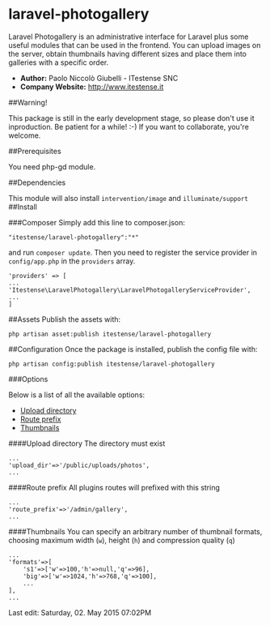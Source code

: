 # laravel-photogallery
Laravel Photogallery is an administrative interface for Laravel plus some useful modules that can be used in the frontend. You can upload images on the server, obtain thumbnails having different sizes and place them into galleries with a specific order.

- **Author:** Paolo Niccolò Giubelli - ITestense SNC
- **Company Website:** http://www.itestense.it

##Warning!

This package is still in the early development stage, so please don't use it inproduction.
Be patient for a while! :-) If you want to collaborate, you're welcome.


##Prerequisites

You need php-gd module.

##Dependencies

This module will also install `intervention/image` and `illuminate/support`
##Install

###Composer
Simply add this line to composer.json:

	"itestense/laravel-photogallery":"*"

and run `composer update`. Then you need to register the service provider in `config/app.php` in the `providers` array.

	'providers' => [
	...
	'Itestense\LaravelPhotogallery\LaravelPhotogalleryServiceProvider',
	...
	]
##Assets
Publish the assets with:

	php artisan asset:publish itestense/laravel-photogallery

##Configuration
Once the package is installed, publish the config file with:

	php artisan config:publish itestense/laravel-photogallery

###Options

Below is a list of all the available options:

- [Upload directory](#upload_dir)
- [Route prefix](#route_prefix)
- [Thumbnails](#thumbnails)

####<a name="upload_dir"></a>Upload directory
The directory must exist

	...
	'upload_dir'=>'/public/uploads/photos',
	...

####<a name="route_prefix"></a>Route prefix
All plugins routes will prefixed with this string

	...
	'route_prefix'=>'/admin/gallery',
	...

####<a name="thumbnails"></a>Thumbnails
You can specify an arbitrary number of thumbnail formats, choosing maximum width (`w`), height (`h`) and compression quality (`q`)

	...
	'formats'=>[
		's1'=>['w'=>100,'h'=>null,'q'=>96],
		'big'=>['w'=>1024,'h'=>768,'q'=>100],
		...
	],
	...
Last edit: Saturday, 02. May 2015 07:02PM 


